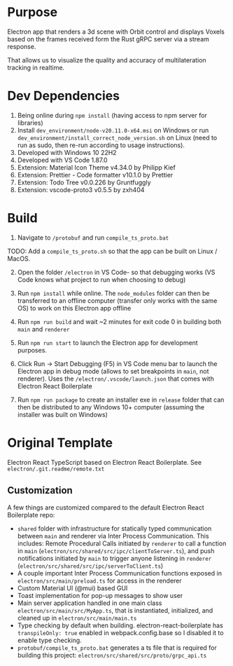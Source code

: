 # Purpose
Electron app that renders a 3d scene with Orbit control and displays Voxels based on the frames received form the Rust gRPC server via a stream response.

That allows us to visualize the quality and accuracy of multilateration tracking in realtime.

# Dev Dependencies
1. Being online during `npm install` (having access to npm server for libraries)
2. Install `dev_environment/node-v20.11.0-x64.msi` on Windows or run `dev_environment/install_correct_node_version.sh` on Linux (need to run as sudo, then re-run according to usage instructions).
3. Developed with Windows 10 22H2
4. Developed with VS Code 1.87.0
5. Extension: Material Icon Theme v4.34.0 by Philipp Kief
6. Extension: Prettier - Code formatter v10.1.0 by Prettier
7. Extension: Todo Tree v0.0.226 by Gruntfuggly
8. Extension: vscode-proto3 v0.5.5 by zxh404

# Build
1. Navigate to `/protobuf` and run `compile_ts_proto.bat`

TODO: Add a `compile_ts_proto.sh` so that the app can be built on Linux / MacOS.

2. Open the folder `/electron` in VS Code- so that debugging works (VS Code knows what project to run when choosing to debug)

3. Run `npm install` while online. The `node_modules` folder can then be transferred to an offline computer (transfer only works with the same OS) to work on this Electron app offline

4. Run `npm run build` and wait ~2 minutes for exit code 0 in building both `main` and `renderer`

5. Run `npm run start` to launch the Electron app for development purposes.

6. Click Run -> Start Debugging (F5) in VS Code menu bar to launch the Electron app in debug mode (allows to set breakpoints in `main`, not renderer). Uses the `/electron/.vscode/launch.json` that comes with Electron React Boilerplate

7. Run `npm run package` to create an installer exe in `release` folder that can then be distributed to any Windows 10+ computer (assuming the installer was built on Windows)

# Original Template
Electron React TypeScript based on Electron React Boilerplate. See `electron/.git.readme/remote.txt`

## Customization
A few things are customized compared to the default Electron React Boilerplate repo:
* `shared` folder with infrastructure for statically typed communication between `main` and renderer via Inter Process Communication. This includes: Remote Procedural Calls initiated by `renderer` to call a function in `main` (`electron/src/shared/src/ipc/clientToServer.ts`), and push notifications initiated by `main` to trigger anyone listening in `renderer` (`electron/src/shared/src/ipc/serverToClient.ts`)
* A couple important Inter Process Communication functions exposed in `electron/src/main/preload.ts` for access in the renderer
* Custom Material UI (@mui) based GUI
* Toast implementation for pop-up messages to show user
* Main server application handled in one main class `electron/src/main/src/MyApp.ts`, that is instantiated, initialized, and cleaned up in `electron/src/main/main.ts`
* Type checking by default when building. electron-react-boilerplate has `transpileOnly: true` enabled in webpack.config.base so I disabled it to enable type checking.
* `protobuf/compile_ts_proto.bat` generates a ts file that is required for building this project: `electron/src/shared/src/proto/grpc_api.ts`
